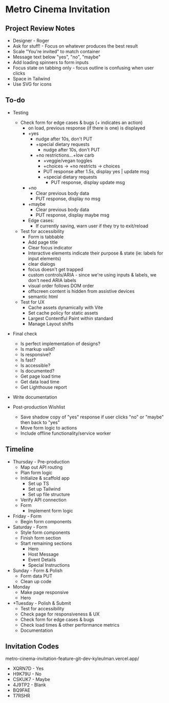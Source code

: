 # Metro Cinema Invitation

## Project Review Notes
- Designer - Roger
- Ask for stuff! - Focus on whatever produces the best result
- Scale "You're invited" to match container
- Message text below "yes", "no", "maybe"
- Add loading spinners to form inputs
- Focus state on tabbing only - focus outline is confusing when user clicks
- Space in Tailwind
- Use SVG for icons

## To-do
- Testing
    - Check form for edge cases & bugs (+ indicates an action)
        - on load, previous response (if there is one) is displayed
        - +yes
            - nudge after 10s, don't PUT
            - +special dietary requests
                - nudge after 10s, don't PUT
            - +no restrictions...+low carb
                - +veggie/vegan toggles
                - +choices -> +no restricts -> choices 
                - PUT response after 1.5s, display yes | update msg
                - +special dietary requests
                    - PUT response, display update msg
        - +no
            - Clear previous body data
            - PUT response, display no msg
        - +maybe
            - Clear previous body data
            - PUT response, display maybe msg
        - Edge cases:
            - If currently saving, warn user if they try to exit/reload
    - Test for accessibility
        - Form is tabbable
        - Add page title
        - Clear focus indicator
        - Interactive elements indicate their purpose & state (ie: labels for input elements)
        - clear dialogs
        - focus doesn't get trapped
        - custom controls/ARIA - since we're using inputs & labels, we don't need ARIA labels
        - visual order follows DOM order
        - offscreen content is hidden from assistive devices
        - semantic html
    - Test for UX
        - Cache assets dynamically with Vite
        - Set cache policy for static assets
        - Largest Contentful Paint within standard
        - Manage Layout shifts
- Final check
    - Is perfect implementation of designs?
    - Is markup valid?
    - Is responsive?
    - Is fast?
    - Is accessible?
    - Is documented?
    - Get page load time
    - Get data load time
    - Get Lighthouse report
- Write documentation

- Post-production Wishlist
    - Save shadow copy of "yes" response if user clicks "no" or "maybe" then back to "yes"
    - Move form logic to actions
    - Include offline functionality/service worker

## Timeline

- Thursday - Pre-production
    - Map out API routing
    - Plan form logic
    - Initialize & scaffold app
        - Set up TS
        - Set up Tailwind
        - Set up file structure
    - Verify API connection
    - Form
        - Implement form logic
- Friday - Form
    - Begin form components
- Saturday - Form
    - Style form components
    - Finish form section
    - Start remaining sections
        - Hero
        - Host Message
        - Event Details
        - Special Instructions
- Sunday - Form & Polish
    - Form data PUT
    - Clean up code
- Monday 
    - Make page responsive
    - Hero
- +Tuesday - Polish & Submit
    - Test for accessibility
    - Check page for responsiveness & UX
    - Check form for edge cases & bugs
    - Check load times & other performance metrics
    - Documentation

## Invitation Codes
metro-cinema-invitation-feature-git-dev-kyleulman.vercel.app/
- XQRN7D - Yes
- H9K79U - No
- CSKUK7 - Maybe
- 4J9TP2 - Blank
- BQ9FAE
- T7RSHR